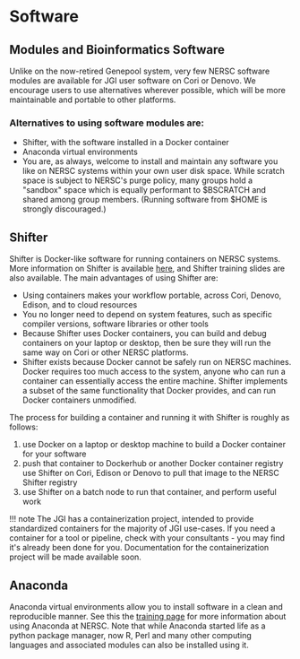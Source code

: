# Software

## Modules and Bioinformatics Software

Unlike on the now-retired Genepool system, very few NERSC software modules are
available for JGI user software on Cori or Denovo. We encourage users to use
alternatives wherever possible, which will be more maintainable and portable to
other platforms.

### Alternatives to using software modules are:

* Shifter, with the software installed in a Docker container
* Anaconda virtual environments
* You are, as always, welcome to install and maintain any software you
  like on NERSC systems within your own user disk space. While scratch
  space is subject to NERSC's purge policy, many groups hold a
  "sandbox" space which is equally performant to $BSCRATCH and shared
  among group members. (Running software from $HOME is strongly
  discouraged.)

## Shifter

Shifter is Docker-like software for running containers on NERSC
systems. More information on Shifter is available
[here](../../development/shifter/how-to-use/), and Shifter
training slides are also available. The main advantages of using
Shifter are:

* Using containers makes your workflow portable, across Cori, Denovo,
  Edison, and to cloud resources
* You no longer need to depend on system features, such as specific
  compiler versions, software libraries or other tools
* Because Shifter uses Docker containers, you can build and debug
  containers on your laptop or desktop, then be sure they will run the
  same way on Cori or other NERSC platforms.
* Shifter exists because Docker cannot be safely run on NERSC
  machines. Docker requires too much access to the system, anyone who
  can run a container can essentially access the entire
  machine. Shifter implements a subset of the same functionality that
  Docker provides, and can run Docker containers unmodified.

The process for building a container and running it with Shifter is
roughly as follows:

1. use Docker on a laptop or desktop machine to build a Docker
   container for your software
2. push that container to Dockerhub or another Docker container
   registry use Shifter on Cori, Edison or Denovo to pull that image to
   the NERSC Shifter registry
3. use Shifter on a batch node to run that container, and perform
   useful work

!!! note
	The JGI has a containerization project, intended to provide
	standardized containers for the majority of JGI use-cases. If you
	need a container for a tool or pipeline, check with your
	consultants - you may find it's already been done for
	you. Documentation for the containerization project will be made
	available soon.

## Anaconda

Anaconda virtual environments allow you to install software in a clean and
reproducible manner. See this the [training page](training.md) for more
information about using Anaconda at NERSC. Note that while Anaconda started
life as a python package manager, now R, Perl and many other computing
languages and associated modules can also be installed using it.
